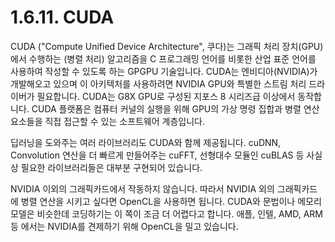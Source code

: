 # 1.6.11.     CUDA

  
CUDA \("Compute Unified Device Architecture", 쿠다\)는 그래픽 처리 장치\(GPU\)에서 수행하는 \(병렬 처리\) 알고리즘을 C 프로그래밍 언어를 비롯한 산업 표준 언어를 사용하여 작성할 수 있도록 하는 GPGPU 기술입니다. CUDA는 엔비디아\(NVIDIA\)가 개발해오고 있으며 이 아키텍처를 사용하려면 NVIDIA GPU와 특별한 스트림 처리 드라이버가 필요합니다. CUDA는 G8X GPU로 구성된 지포스 8 시리즈급 이상에서 동작합니다. CUDA 플랫폼은 컴퓨터 커널의 실행을 위해 GPU의 가상 명령 집합과 병렬 연산 요소들을 직접 접근할 수 있는 소프트웨어 계층입니다.

딥러닝을 도와주는 여러 라이브러리도 CUDA와 함께 제공됩니다. cuDNN, Convolution 연산을 더 빠르게 만들어주는 cuFFT, 선형대수 모듈인 cuBLAS 등 사실상 필요한 라이브러리들은 대부분 구현되어 있습니다.

NVIDIA 이외의 그래픽카드에서 작동하지 않습니다. 따라서 NVIDIA 외의 그래픽카드에 병렬 연산을 시키고 싶다면 OpenCL을 사용하면 됩니다. CUDA와 문법이나 메모리 모델은 비슷한데 코딩하기는 이 쪽이 조금 더 어렵다고 합니다. 애플, 인텔, AMD, ARM등 에서는 NVIDIA를 견제하기 위해 OpenCL을 밀고 있습니다.


